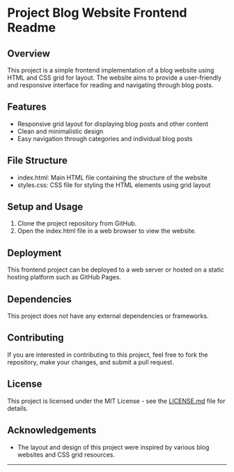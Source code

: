# Project Blog Website Frontend Readme

## Overview

This project is a simple frontend implementation of a blog website using HTML and CSS grid for layout. The website aims to provide a user-friendly and responsive interface for reading and navigating through blog posts.

## Features

- Responsive grid layout for displaying blog posts and other content
- Clean and minimalistic design
- Easy navigation through categories and individual blog posts

## File Structure

- index.html: Main HTML file containing the structure of the website
- styles.css: CSS file for styling the HTML elements using grid layout

## Setup and Usage

1. Clone the project repository from GitHub.
2. Open the index.html file in a web browser to view the website.

## Deployment

This frontend project can be deployed to a web server or hosted on a static hosting platform such as GitHub Pages.

## Dependencies

This project does not have any external dependencies or frameworks.

## Contributing

If you are interested in contributing to this project, feel free to fork the repository, make your changes, and submit a pull request.

## License

This project is licensed under the MIT License - see the [LICENSE.md](link-to-license-file) file for details.

## Acknowledgements

- The layout and design of this project were inspired by various blog websites and CSS grid resources.


---

